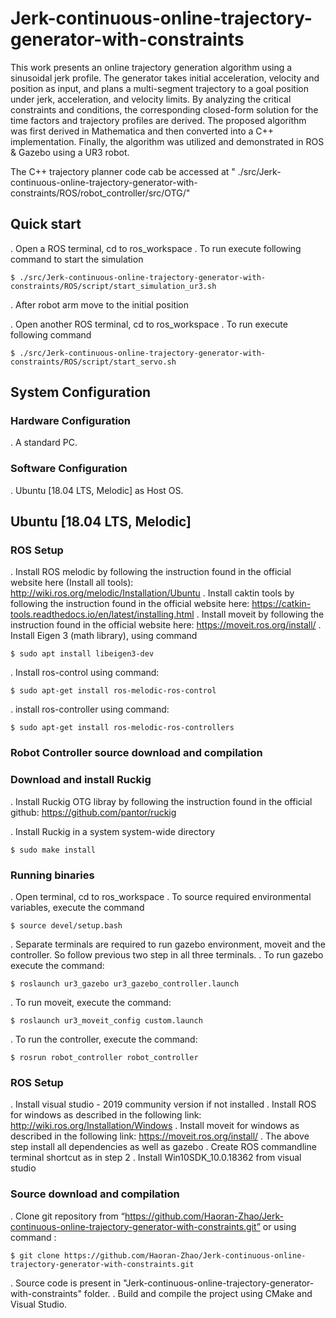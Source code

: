 # Jerk-continuous-online-trajectory-generator-with-constraints

This work presents an online trajectory generation algorithm using a sinusoidal jerk profile. The generator takes initial acceleration, velocity and position
as input, and plans a multi-segment trajectory to a goal position under jerk, acceleration, and velocity limits.
By analyzing the critical constraints and conditions, the corresponding closed-form solution for the time factors and
trajectory profiles are derived. The proposed algorithm was first derived in Mathematica and then converted into
a C++ implementation. Finally, the algorithm was utilized and demonstrated in ROS & Gazebo using a UR3 robot.

The C++ trajectory planner code cab be accessed at " ./src/Jerk-continuous-online-trajectory-generator-with-constraints/ROS/robot_controller/src/OTG/"

## Quick start
. Open a ROS terminal, cd to ros_workspace
. To run execute following command to start the simulation
```
$ ./src/Jerk-continuous-online-trajectory-generator-with-constraints/ROS/script/start_simulation_ur3.sh
```
. After robot arm move to the initial position

. Open another ROS terminal, cd to ros_workspace
. To run execute following command
```
$ ./src/Jerk-continuous-online-trajectory-generator-with-constraints/ROS/script/start_servo.sh
```
## System Configuration

### Hardware Configuration

. A standard PC.

### Software Configuration

. Ubuntu [18.04 LTS, Melodic] as Host OS.

## Ubuntu [18.04 LTS, Melodic]

### ROS Setup

. Install ROS melodic by following the instruction found in the official website here (Install all tools):
 http://wiki.ros.org/melodic/Installation/Ubuntu
. Install caktin tools by following the instruction found in the official website here:
https://catkin-tools.readthedocs.io/en/latest/installing.html
. Install moveit by following the instruction found in the official website here:
https://moveit.ros.org/install/
. Install Eigen 3 (math library), using command
```
$ sudo apt install libeigen3-dev
```
. Install ros-control using command:
```
$ sudo apt-get install ros-melodic-ros-control
```
. install ros-controller using command:
```
$ sudo apt-get install ros-melodic-ros-controllers
```
### Robot Controller source download and compilation

### Download and install Ruckig
. Install Ruckig OTG libray by following the instruction found in the official github:
https://github.com/pantor/ruckig

. Install Ruckig in a system system-wide directory
```
$ sudo make install
```
### Running binaries

. Open terminal, cd to ros_workspace
. To source required environmental variables, execute the command
```
$ source devel/setup.bash
```
. Separate terminals are required to run  gazebo environment, moveit and the controller. So follow previous two step in all three terminals.
. To run gazebo execute the command:
```
$ roslaunch ur3_gazebo ur3_gazebo_controller.launch
```
. To run moveit, execute the command:
```
$ roslaunch ur3_moveit_config custom.launch
```
. To run the controller, execute the command:
```
$ rosrun robot_controller robot_controller
```
### ROS Setup

. Install visual studio - 2019 community version if not installed
. Install ROS for windows as described in the following link:
http://wiki.ros.org/Installation/Windows
. Install moveit for windows as described in the following link:
https://moveit.ros.org/install/
. The above step install all dependencies as well as gazebo
. Create ROS  commandline terminal shortcut as in step 2
. Install Win10SDK_10.0.18362 from visual studio

### Source download and compilation

. Clone git repository from “https://github.com/Haoran-Zhao/Jerk-continuous-online-trajectory-generator-with-constraints.git” or using command :
```
$ git clone https://github.com/Haoran-Zhao/Jerk-continuous-online-trajectory-generator-with-constraints.git
```
. Source code is present in "Jerk-continuous-online-trajectory-generator-with-constraints" folder.
. Build and compile the project using CMake and Visual Studio.
